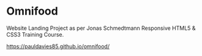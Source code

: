 # Omnifood
Website Landing Project as per Jonas Schmedtmann Responsive HTML5 & CSS3 Training Course.

https://pauldavies85.github.io/omnifood/
